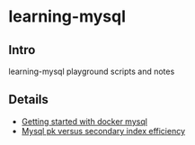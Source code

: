# learning-mysql

## Intro

learning-mysql playground scripts and notes


## Details 
* [Getting started with docker mysql](docs/010-Getting-started-with-docker-mysql.md)
* [Mysql pk versus secondary index efficiency](docs/020-mysql-secondary-index.md)
